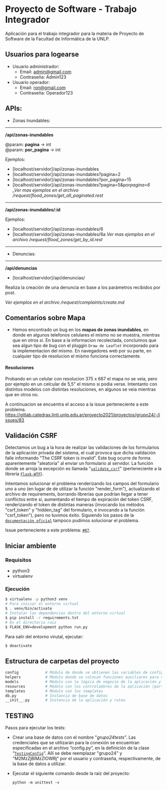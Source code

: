 # Proyecto de Software - Trabajo Integrador

Aplicación para el trabajo integrador para la materia de Proyecto de Software de la Facultad de Informática de la UNLP.

## Usuarios para logearse

- Usuario administrador:
  - Email: admin@gmail.com
  - Contraseña: Admin123
- Usuario operador:
  - Email: ron@gmail.com
  - Contraseña: Operador123

## APIs:

- Zonas Inundables:

---

**/api/zonas-inundables**

@param: **pagina** -> int  
 @param: **por_pagina** -> int

Ejemplos:

- [localhost/servidor]/api/zonas-inundables
- [localhost/servidor]/api/zonas-inundables?pagina=2
- [localhost/servidor]/api/zonas-inundables?por_pagina=15
- [localhost/servidor]/api/zonas-inundables?pagina=5&por*pagina=6  
  \_Ver mas ejemplos en el archivo /request/flood_zones/get_all_paginated.rest*

---

**/api/zonas-inundables/:id**

Ejemplos:

- [localhost/servidor]/api/zonas-inundables/6
- [localhost/servidor]/api/zonas-inundables/6a
  _Ver mas ejemplos en el archivo /request/flood_zones/get_by_id.rest_

---

- Denuncias:

---

**/api/denuncias**

- [localhost/servidor]/api/denuncias/

Realiza la creación de una denuncia en base a los parámetros recibidos por post.

_Ver ejemplos en el archivo /request/complaints/create.md_

## Comentarios sobre Mapa

- Hemos encontrado un bug en los **mapas de zonas inundables**, en donde en algunos telefonos celulares el mismo no se muestra, mientras que en otros si. En base a la informacion recolectada, concluimos que sea algun tipo de bug con el pluggin `Draw de Leaflet` incorporado para la implementacion del mismo. En navegadores web por su parte, en cualquier tipo de resolucion el mismo funciona correctamente.

#### Resoluciones

Probando en un celular con resolucion 375 x 667 el mapa no se veia, pero por ejemplo en un celcular de 5,5" el mismo si podia verse. Intentanto con distintos modelos con distintas resoluciones, en algunos se veia mientras que en otros no.

A continuacion se encuentra el acceso a la issue perteneciente a este problema.
https://gitlab.catedras.linti.unlp.edu.ar/proyecto2021/proyectos/grupo24/-/issues/83

## Validación CSRF

Detectamos un bug a la hora de realizar las validaciones de los formularios de la aplicación privada del sistema, el cuál provoca que dicha validación falle informando "The CSRF token is invalid". Este bug ocurre de forma aparentemente "aleatoria" al enviar un formulario al servidor. La función donde se arroja la excepción es llamada "[`validate_csrf`](https://flask-unchained.readthedocs.io/en/latest/_modules/flask_wtf/csrf.html)" (perteneciente a la librería [`Flask-WTF`](https://flask-wtf.readthedocs.io/en/0.15.x/)).

Intentamos solucionar el problema renderizando los campos del formulario uno a uno (en lugar de de utilizar la función "render_form"), actualizando el archivo de requirements, borrando librerías que podrían llegar a tener conflictos entre sí, aumentando el tiempo de expiración del token CSRF, renderizando el token de distintas maneras (invocando los métodos "csrf_token" y "hidden_tag" del formulario, e invocando a la función "csrf_token"), pero no tuvimos éxito. Siguiendo los pasos de la [`documentación oficial`](https://flask-wtf.readthedocs.io/en/0.15.x/csrf/) tampoco pudimos solucionar el problema.

Issue perteneciente a este problema: [`#87`](https://gitlab.catedras.linti.unlp.edu.ar/proyecto2021/proyectos/grupo24/-/issues/87).

## Iniciar ambiente

### Requisitos

- python3
- virtualenv

### Ejecución

```bash
$ virtualenv -p python3 venv
# Para iniciar el entorno virtual
$ . venv/bin/activate
# Instalar las dependencias dentro del entorno virtual
$ pip install -r requirements.txt
# En el directorio raiz
$ FLASK_ENV=development python run.py
```

Para salir del entorno virutal, ejecutar:

```bash
$ deactivate
```

## Estructura de carpetas del proyecto

```bash
config            # Módulo de donde se obtienen las variables de configuración
helpers           # Módulo donde se colocan funciones auxiliares para varias partes del código
models            # Módulo con la lógica de negocio de la aplicación y la conexión a la base de datos
resources         # Módulo con los controladores de la aplicación (parte web)
templates         # Módulo con los templates
db.py             # Instancia de base de datos
__init__.py       # Instancia de la aplicación y ruteo
```

## TESTING

Pasos para ejecutar los tests:

- Crear una base de datos con el nombre "_grupo24tests_". Las credenciales que se utilizarán para la conexión se encuentran especificadas en el archivo “config.py”, en la definición de la clase “[`TestingConfig`](https://gitlab.catedras.linti.unlp.edu.ar/proyecto2021/proyectos/grupo24/-/blob/master/config.py#L66)“. Allí se debe reemplazar "grupo24" y "M2MzZjBlMzZlOWRj" por el usuario y contraseña, respectivamente, de la base de datos a utilizar.
  
- Ejecutar el siguiente comando desde la raíz del proyecto:

  ```
  python -m unittest -v
  ```